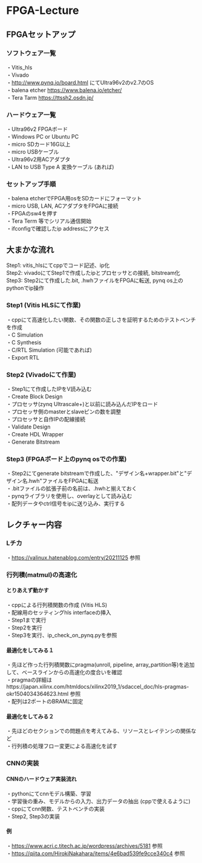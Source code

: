 # FPGA-Lecture

## FPGAセットアップ

### ソフトウェア一覧
・Vitis_hls  
・Vivado  
・http://www.pynq.io/board.html にてUltra96v2のv2.7のOS  
・balena etcher https://www.balena.io/etcher/  
・Tera Tarm https://ttssh2.osdn.jp/  
### ハードウェア一覧
・Ultra96v2 FPGAボード  
・Windows PC or Ubuntu PC  
・micro SDカード16G以上  
・micro USBケーブル  
・Ultra96v2用ACアダプタ  
・LAN to USB Type A 変換ケーブル (あれば)  
###  セットアップ手順
・balena etcherでFPGA用osをSDカードにフォーマット  
・micro USB, LAN, ACアダプタをFPGAに接続  
・FPGAのsw4を押す  
・Tera Term 等でシリアル通信開始  
・ifconfigで確認したip addressにアクセス  

## 大まかな流れ
Step1: vitis_hlsにてcppでコード記述、ip化  
Step2: vivadoにてStep1で作成したipとプロセッサとの接続, bitstream化  
Step3: Step2にて作成した.bit, .hwhファイルをFPGAに転送, pynq os上のpythonでip操作  
### Step1 (Vitis HLSにて作業)
・cppにて高速化したい関数、その関数の正しさを証明するためのテストベンチを作成  
・C Simulation  
・C Synthesis  
・C/RTL Simulation (可能であれば)  
・Export RTL  
### Step2 (Vivadoにて作業)
・Step1にて作成したIPをV読み込む  
・Create Block Design  
・プロセッサ(zynq Ultrascale+)と以前に読み込んだIPをロード  
・プロセッサ側のmasterとslaveピンの数を調整  
・プロセッサと自作IPの配線接続  
・Validate Design  
・Create HDL Wrapper  
・Generate Bitstream  
### Step3  (FPGAボード上のpynq osでの作業)
・Step2にてgenerate bitstreamで作成した、"デザイン名+wrapper.bit"と"デザイン名.hwh"ファイルをFPGAに転送  
・.bitファイルの拡張子前の名前は、.hwhと揃えておく  
・pynqライブラリを使用し、overlayとして読み込む  
・配列データやctrl信号をipに送り込み、実行する  

## レクチャー内容
### Lチカ
・https://valinux.hatenablog.com/entry/20211125 参照  
### 行列積(matmul)の高速化
#### とりあえず動かす
・cppによる行列積関数の作成 (Vitis HLS)  
・配線用のセッティングhls interfaceの挿入  
・Step1まで実行  
・Step2を実行  
・Step3を実行、ip_check_on_pynq.pyを参照  
#### 最適化をしてみる１
・先ほど作った行列積関数にpragma(unroll, pipeline, array_partition等)を追加して、ベースラインからの高速化の度合いを確認  
・pragmaの詳細はhttps://japan.xilinx.com/htmldocs/xilinx2019_1/sdaccel_doc/hls-pragmas-okr1504034364623.html 参照  
・配列は2ポートのBRAMに固定  
#### 最適化をしてみる２ 
・先ほどのセクションでの問題点を考えてみる、リソースとレイテンシの関係など  
・行列積の処理フロー変更による高速化を試す  
### CNNの実装
#### CNNのハードウェア実装流れ
・pythonにてcnnモデル構築、学習  
・学習後の重み、モデルからの入力、出力データの抽出 (cppで使えるように)  
・cppにてcnn関数、テストベンチの実装    
・Step2, Step3の実装  
#### 例
・https://www.acri.c.titech.ac.jp/wordpress/archives/5181 参照  
・https://qiita.com/HirokiNakahara/items/4e6bad539fe9cce340c4 参照 



